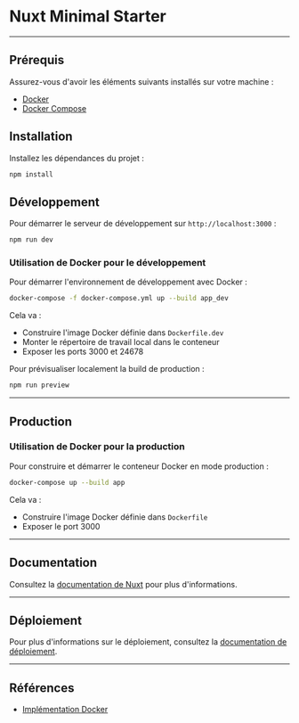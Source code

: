 # Nuxt Minimal Starter
___
## Prérequis

Assurez-vous d'avoir les éléments suivants installés sur votre machine :
- [Docker](https://www.docker.com/)
- [Docker Compose](https://docs.docker.com/compose/)

## Installation

Installez les dépendances du projet :

```bash
npm install
```

## Développement

Pour démarrer le serveur de développement sur `http://localhost:3000` :

```bash
npm run dev
```

### Utilisation de Docker pour le développement

Pour démarrer l'environnement de développement avec Docker :

```bash
docker-compose -f docker-compose.yml up --build app_dev
```

Cela va :
- Construire l'image Docker définie dans `Dockerfile.dev`
- Monter le répertoire de travail local dans le conteneur
- Exposer les ports 3000 et 24678

Pour prévisualiser localement la build de production :

```bash
npm run preview
```
___

## Production

### Utilisation de Docker pour la production

Pour construire et démarrer le conteneur Docker en mode production :

```bash
docker-compose up --build app
```

Cela va :
- Construire l'image Docker définie dans `Dockerfile`
- Exposer le port 3000
___

## Documentation

Consultez la [documentation de Nuxt](https://nuxt.com/docs/getting-started/introduction) pour plus d'informations.
___

## Déploiement

Pour plus d'informations sur le déploiement, consultez la [documentation de déploiement](https://nuxt.com/docs/getting-started/deployment).
___

## Références

- [Implémentation Docker](https://markus.oberlehner.net/blog/running-nuxt-3-in-a-docker-container/)

